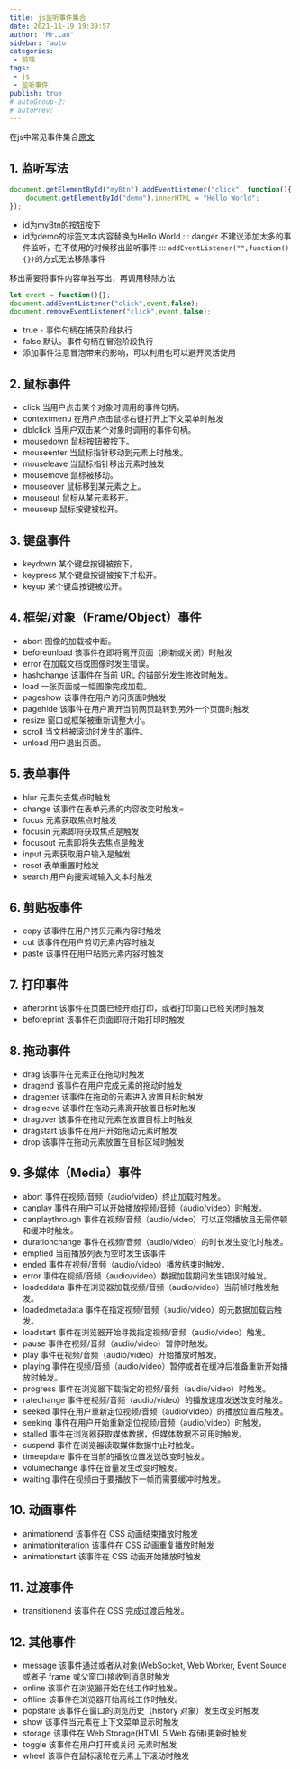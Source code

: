 ```yaml
---
title: js监听事件集合
date: 2021-11-19 19:39:57
author: 'Mr.Lan'
sidebar: 'auto'
categories: 
 - 前端
tags: 
 - js
 - 监听事件
publish: true
# autoGroup-2: 
# autoPrev:
---
```

在js中常见事件集合[原文](https://blog.csdn.net/vincentblog/article/details/50629091)
<!-- more -->

## **1. 监听写法**
``` js
document.getElementById("myBtn").addEventListener("click", function(){
	document.getElementById("demo").innerHTML = "Hello World";
});
```
- id为myBtn的按钮按下
- id为demo的标签文本内容替换为Hello World
::: danger
不建议添加太多的事件监听，在不使用的时候移出监听事件
:::
`addEventListener("",function(){})`的方式无法移除事件

移出需要将事件内容单独写出，再调用移除方法
``` js
let event = function(){};
document.addEventListener("click",event,false);
document.removeEventListener("click",event,false);
```
- true - 事件句柄在捕获阶段执行
- false 默认。事件句柄在冒泡阶段执行
- 添加事件注意冒泡带来的影响，可以利用也可以避开灵活使用

## **2. 鼠标事件**
- click 当用户点击某个对象时调用的事件句柄。
- contextmenu 在用户点击鼠标右键打开上下文菜单时触发
- dblclick 当用户双击某个对象时调用的事件句柄。
- mousedown 鼠标按钮被按下。
- mouseenter 当鼠标指针移动到元素上时触发。
- mouseleave 当鼠标指针移出元素时触发
- mousemove 鼠标被移动。
- mouseover 鼠标移到某元素之上。
- mouseout 鼠标从某元素移开。
- mouseup 鼠标按键被松开。

## **3. 键盘事件**
- keydown 某个键盘按键被按下。
- keypress 某个键盘按键被按下并松开。
- keyup 某个键盘按键被松开。

## **4. 框架/对象（Frame/Object）事件**
- abort 图像的加载被中断。
- beforeunload 该事件在即将离开页面（刷新或关闭）时触发
- error 在加载文档或图像时发生错误。
- hashchange 该事件在当前 URL 的锚部分发生修改时触发。
- load 一张页面或一幅图像完成加载。
- pageshow 该事件在用户访问页面时触发
- pagehide 该事件在用户离开当前网页跳转到另外一个页面时触发
- resize 窗口或框架被重新调整大小。
- scroll 当文档被滚动时发生的事件。
- unload 用户退出页面。

## **5. 表单事件**
- blur 元素失去焦点时触发
- change 该事件在表单元素的内容改变时触发=
- focus 元素获取焦点时触发
- focusin 元素即将获取焦点是触发
- focusout 元素即将失去焦点是触发
- input 元素获取用户输入是触发
- reset 表单重置时触发
- search 用户向搜索域输入文本时触发

## **6. 剪贴板事件**
- copy 该事件在用户拷贝元素内容时触发
- cut 该事件在用户剪切元素内容时触发
- paste 该事件在用户粘贴元素内容时触发

## **7. 打印事件**
- afterprint 该事件在页面已经开始打印，或者打印窗口已经关闭时触发
- beforeprint 该事件在页面即将开始打印时触发

## **8. 拖动事件**
- drag 该事件在元素正在拖动时触发
- dragend 该事件在用户完成元素的拖动时触发
- dragenter 该事件在拖动的元素进入放置目标时触发
- dragleave 该事件在拖动元素离开放置目标时触发
- dragover 该事件在拖动元素在放置目标上时触发
- dragstart 该事件在用户开始拖动元素时触发
- drop 该事件在拖动元素放置在目标区域时触发

## **9. 多媒体（Media）事件**
- abort 事件在视频/音频（audio/video）终止加载时触发。
- canplay 事件在用户可以开始播放视频/音频（audio/video）时触发。
- canplaythrough 事件在视频/音频（audio/video）可以正常播放且无需停顿和缓冲时触发。
- durationchange 事件在视频/音频（audio/video）的时长发生变化时触发。
- emptied 当前播放列表为空时发生该事件
- ended 事件在视频/音频（audio/video）播放结束时触发。
- error 事件在视频/音频（audio/video）数据加载期间发生错误时触发。
- loadeddata 事件在浏览器加载视频/音频（audio/video）当前帧时触发触发。
- loadedmetadata 事件在指定视频/音频（audio/video）的元数据加载后触发。
- loadstart 事件在浏览器开始寻找指定视频/音频（audio/video）触发。
- pause 事件在视频/音频（audio/video）暂停时触发。
- play 事件在视频/音频（audio/video）开始播放时触发。
- playing 事件在视频/音频（audio/video）暂停或者在缓冲后准备重新开始播放时触发。
- progress 事件在浏览器下载指定的视频/音频（audio/video）时触发。
- ratechange 事件在视频/音频（audio/video）的播放速度发送改变时触发。
- seeked 事件在用户重新定位视频/音频（audio/video）的播放位置后触发。
- seeking 事件在用户开始重新定位视频/音频（audio/video）时触发。
- stalled 事件在浏览器获取媒体数据，但媒体数据不可用时触发。
- suspend 事件在浏览器读取媒体数据中止时触发。
- timeupdate 事件在当前的播放位置发送改变时触发。
- volumechange 事件在音量发生改变时触发。
- waiting 事件在视频由于要播放下一帧而需要缓冲时触发。

## **10. 动画事件**
- animationend 该事件在 CSS 动画结束播放时触发
- animationiteration 该事件在 CSS 动画重复播放时触发
- animationstart 该事件在 CSS 动画开始播放时触发

## **11. 过渡事件**
- transitionend 该事件在 CSS 完成过渡后触发。

## **12. 其他事件**
- message 该事件通过或者从对象(WebSocket, Web Worker, Event Source 或者子 frame 或父窗口)接收到消息时触发
- online 该事件在浏览器开始在线工作时触发。
- offline 该事件在浏览器开始离线工作时触发。
- popstate 该事件在窗口的浏览历史（history 对象）发生改变时触发
- show 该事件当元素在上下文菜单显示时触发
- storage 该事件在 Web Storage(HTML 5 Web 存储)更新时触发
- toggle 该事件在用户打开或关闭 元素时触发
- wheel 该事件在鼠标滚轮在元素上下滚动时触发
